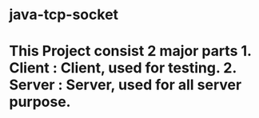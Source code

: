# java-tcp-socket

This Project consist 2 major parts
<b>1. Client</b> : Client, used for testing.
<b>2. Server</b> : Server, used for all server purpose.
=======================================================
